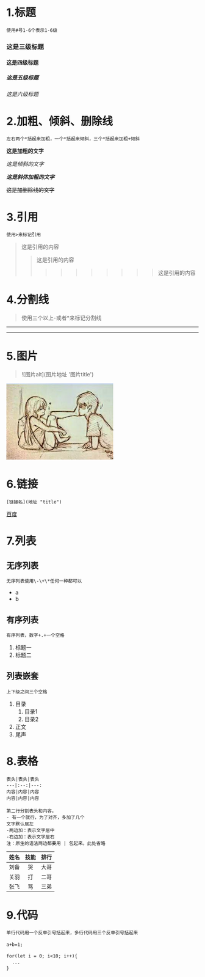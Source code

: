 # 1.标题
`使用#号1-6个表示1-6级`

### 这是三级标题
#### 这是四级标题
##### 这是五级标题
###### 这是六级标题

# 2.加粗、倾斜、删除线
`左右两个*括起来加粗，一个*括起来倾斜，三个*括起来加粗+倾斜`

**这是加粗的文字**

*这是倾斜的文字*

***这是斜体加粗的文字***

~~这是加删除线的文字~~

# 3.引用
`使用>来标记引用`
>这是引用的内容
>>这是引用的内容
>>>>>>>>>>这是引用的内容

# 4.分割线
> 使用三个以上\-或者\*来标记分割线
---
***

# 5.图片
> \!\[图片alt\]\(图片地址 '图片title'\)

![](https://raw.githubusercontent.com/Lxp1314/notes/master/280-200.jpeg)

# 6.链接
`[链接名](地址 "title")`

[百度](http://www.baidu.com)

# 7.列表
## 无序列表
`无序列表使用\-\+\*任何一种都可以`
- a
- b

## 有序列表
`有序列表，数字+.+一个空格`
1. 标题一
2. 标题二

## 列表嵌套
`上下级之间三个空格`
1. 目录
   1. 目录1
   2. 目录2
2. 正文
3. 尾声

# 8.表格
```
表头|表头|表头
---|:--:|---:
内容|内容|内容
内容|内容|内容

第二行分割表头和内容。
- 有一个就行，为了对齐，多加了几个
文字默认居左
-两边加：表示文字居中
-右边加：表示文字居右
注：原生的语法两边都要用 | 包起来。此处省略
```

姓名|技能|排行
--|:--:|--:
刘备|哭|大哥
关羽|打|二哥
张飞|骂|三弟

# 9.代码
`单行代码用一个反单引号括起来，多行代码用三个反单引号括起来`

`a+b=1;`

```
for(let i = 0; i<10; i++){
  ...
}
```
